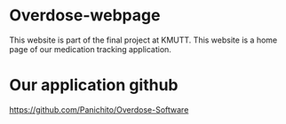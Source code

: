 # Overdose-webpage
This website is part of the final project at KMUTT. This website is a home page of our medication tracking application.

# Our application github
https://github.com/Panichito/Overdose-Software<br/>
